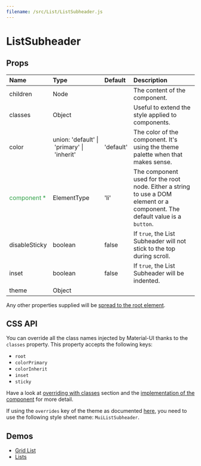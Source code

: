```yaml
---
filename: /src/List/ListSubheader.js
---
```


<!--- This documentation is automatically generated, do not try to edit it. -->

# ListSubheader



## Props

| Name | Type | Default | Description |
|:-----|:-----|:--------|:------------|
| children | Node |  | The content of the component. |
| classes | Object |  | Useful to extend the style applied to components. |
| color | union:&nbsp;'default'&nbsp;&#124;<br>&nbsp;'primary'&nbsp;&#124;<br>&nbsp;'inherit'<br> | 'default' | The color of the component. It's using the theme palette when that makes sense. |
| <span style="color: #31a148">component *</span> | ElementType | 'li' | The component used for the root node. Either a string to use a DOM element or a component. The default value is a `button`. |
| disableSticky | boolean | false | If `true`, the List Subheader will not stick to the top during scroll. |
| inset | boolean | false | If `true`, the List Subheader will be indented. |
| theme | Object |  |  |

Any other properties supplied will be [spread to the root element](/guides/api#spread).

## CSS API

You can override all the class names injected by Material-UI thanks to the `classes` property.
This property accepts the following keys:
- `root`
- `colorPrimary`
- `colorInherit`
- `inset`
- `sticky`

Have a look at [overriding with classes](/customization/overrides#overriding-with-classes) section
and the [implementation of the component](https://github.com/callemall/material-ui/tree/v1-beta/src/List/ListSubheader.js)
for more detail.

If using the `overrides` key of the theme as documented
[here](/customization/themes#customizing-all-instances-of-a-component-type),
you need to use the following style sheet name: `MuiListSubheader`.

## Demos

- [Grid List](/demos/grid-list)
- [Lists](/demos/lists)


